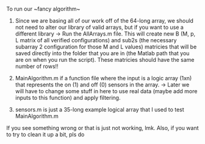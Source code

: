 To run our ~fancy algorithm~
  1. Since we are basing all of our work off of the 64-long array, we should not need to alter our library of valid arrays, but if you want to use a different library
    -> Run the AllArrays.m file. This will create new B (M, p, L matrix of all verified configurations) and sub2s (the necessary subarray       2 configuration for those M and L values) matricies that will be saved directly into the folder that you are in (the Matlab path           that you are on when you run the script). These matricies should have the same number of rows!!
    
  2. MainAlgorithm.m if a function file where the input is a logic array (1xn) that represents the on (1) and off (0) sensors in the array. 
    -> Later we will have to change some stuff in here to use real data (maybe add more inputs to this function) and apply filtering. 
    
  3. sensors.m is just a 35-long example logical array that I used to test MainAlgorithm.m  
  
  If you see something wrong or that is just not working, lmk. 
  Also, if you want to try to clean it up a bit, pls do

